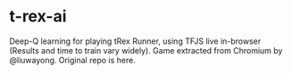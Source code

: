 # t-rex-ai
Deep-Q learning for playing tRex Runner, using TFJS live in-browser (Results and time to train vary widely). Game extracted from Chromium by @liuwayong. Original repo is here.
